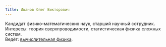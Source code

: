 ```yaml
---
Title: Иванов Олег Викторович
---
```


Кандидат физико-математических наук, старший научный сотрудник.  
Интересы: теория сверхпроводимости, статистическая физика сложных систем.  
Ведёт: [вычислительная физика](%base_url%?study%2Fplan%2Fcalcphys).
